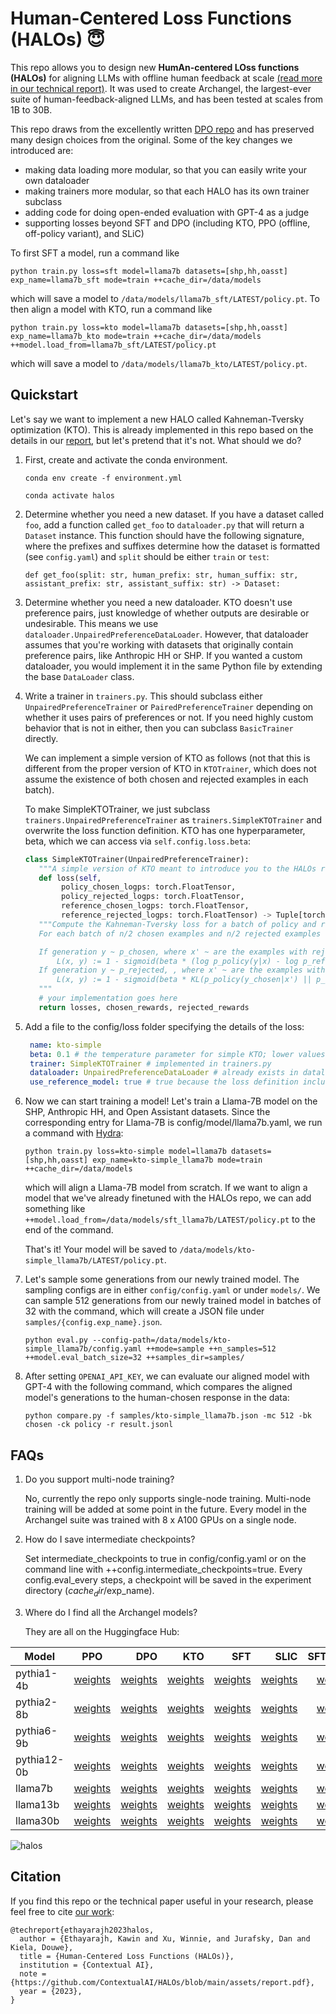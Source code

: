 
# **H**um**a**n-Centered **Lo**ss Functions (HALOs) :innocent:

This repo allows you to design new **HumAn-centered LOss functions (HALOs)** for aligning LLMs with offline human feedback at scale [(read more in our technical report)](assets/report.pdf).
It was used to create Archangel, the largest-ever suite of human-feedback-aligned LLMs, and has been tested at scales from 1B to 30B.

This repo draws from the excellently written [DPO repo](https://github.com/eric-mitchell/direct-preference-optimization) and has preserved many design choices from the original.
Some of the key changes we introduced are:
- making data loading more modular, so that you can easily write your own dataloader
- making trainers more modular, so that each HALO has its own trainer subclass
- adding code for doing open-ended evaluation with GPT-4 as a judge
- supporting losses beyond SFT and DPO (including KTO, PPO (offline, off-policy variant), and SLiC)

To first SFT a model, run a command like

```python train.py loss=sft model=llama7b datasets=[shp,hh,oasst] exp_name=llama7b_sft mode=train ++cache_dir=/data/models```

which will save a model to `/data/models/llama7b_sft/LATEST/policy.pt`. To then align a model with KTO, run a command like

```python train.py loss=kto model=llama7b datasets=[shp,hh,oasst] exp_name=llama7b_kto mode=train ++cache_dir=/data/models ++model.load_from=llama7b_sft/LATEST/policy.pt```

which will save a model to `/data/models/llama7b_kto/LATEST/policy.pt`.


## Quickstart

Let's say we want to implement a new HALO called Kahneman-Tversky optimization (KTO).
This is already implemented in this repo based on the details in our [report](assets/report.pdf), but let's pretend that it's not. 
What should we do?

1. First, create and activate the conda environment.

    `conda env create -f environment.yml`
   
    `conda activate halos`

2. Determine whether you need a new dataset. If you have a dataset called `foo`, add a function called `get_foo` to `dataloader.py` that will return a `Dataset` instance. This function should have the following signature, where the prefixes and suffixes determine how the dataset is formatted (see `config.yaml`) and `split` should be either `train` or `test`:

    ```def get_foo(split: str, human_prefix: str, human_suffix: str, assistant_prefix: str, assistant_suffix: str) -> Dataset:```

4. Determine whether you need a new dataloader. KTO doesn't use preference pairs, just knowledge of whether outputs are desirable or undesirable.
   This means we use `dataloader.UnpairedPreferenceDataLoader`. However, that dataloader assumes that you're working with datasets that originally contain preference pairs, like Anthropic HH or SHP.
   If you wanted a custom dataloader, you would implement it in the same Python file by extending the base `DataLoader` class.

5. Write a trainer in `trainers.py`. This should subclass either `UnpairedPreferenceTrainer` or `PairedPreferenceTrainer` depending on whether it uses pairs of preferences or not.
   If you need highly custom behavior that is not in either, then you can subclass `BasicTrainer` directly.

   We can implement a simple version of KTO as follows (not that this is different from the proper version of KTO in `KTOTrainer`, which does not assume the existence of both chosen and rejected examples in each batch).

   To make SimpleKTOTrainer, we just subclass `trainers.UnpairedPreferenceTrainer` as `trainers.SimpleKTOTrainer` and overwrite the loss function definition. KTO has one hyperparameter, beta, which we can access via `self.config.loss.beta`:

   ```python
   class SimpleKTOTrainer(UnpairedPreferenceTrainer):
      """A simple version of KTO meant to introduce you to the HALOs repo."""
      def loss(self,
           policy_chosen_logps: torch.FloatTensor,
           policy_rejected_logps: torch.FloatTensor,
           reference_chosen_logps: torch.FloatTensor,
           reference_rejected_logps: torch.FloatTensor) -> Tuple[torch.FloatTensor, torch.FloatTensor, torch.FloatTensor]:
      """Compute the Kahneman-Tversky loss for a batch of policy and reference model log probabilities. 
      For each batch of n/2 chosen examples and n/2 rejected examples (belonging to n different inputs), calculate the loss as follows.

      If generation y ~ p_chosen, where x' ~ are the examples with rejected generations, we have the 'chosen' loss:
          L(x, y) := 1 - sigmoid(beta * (log p_policy(y|x) - log p_reference(y|x) - KL(p_policy(y_rejected|x') || p_reference(y_rejected|x')))
      If generation y ~ p_rejected, , where x' ~ are the examples with chosen generations, we have the 'rejected' loss:
          L(x, y) := 1 - sigmoid(beta * KL(p_policy(y_chosen|x') || p_reference(y_chosen|x')) - [log p_policy(y|x) - log p_reference(y|x)])
      """
      # your implementation goes here
      return losses, chosen_rewards, rejected_rewards
   ```

7. Add a file to the config/loss folder specifying the details of the loss:

   ```yaml
    name: kto-simple
    beta: 0.1 # the temperature parameter for simple KTO; lower values mean we care less about the reference model
    trainer: SimpleKTOTrainer # implemented in trainers.py
    dataloader: UnpairedPreferenceDataLoader # already exists in dataloaders.py
    use_reference_model: true # true because the loss definition includes a reference model
    ```

8. Now we can start training a model! Let's train a Llama-7B model on the SHP, Anthropic HH, and Open Assistant datasets.
   Since the corresponding entry for Llama-7B is config/model/llama7b.yaml, we run a command with [Hydra](https://hydra.cc/docs/intro/):

   `python train.py loss=kto-simple model=llama7b datasets=[shp,hh,oasst] exp_name=kto-simple_llama7b mode=train ++cache_dir=/data/models`

   which will align a Llama-7B model from scratch. If we want to align a model that we've already finetuned with the HALOs repo,
   we can add something like `++model.load_from=/data/models/sft_llama7b/LATEST/policy.pt` to the end of the command.

   That's it! Your model will be saved to `/data/models/kto-simple_llama7b/LATEST/policy.pt`.


9. Let's sample some generations from our newly trained model. The sampling configs are in either `config/config.yaml` or under `models/`.
   We can sample 512 generations from our newly trained model in batches of 32 with the command, which will create a JSON file under `samples/{config.exp_name}.json`.

   `python eval.py --config-path=/data/models/kto-simple_llama7b/config.yaml ++mode=sample ++n_samples=512 ++model.eval_batch_size=32 ++samples_dir=samples/`

10. After setting `OPENAI_API_KEY`, we can evaluate our aligned model with GPT-4 with the following command, which compares the aligned model's generations to the human-chosen response in the data:

    `python compare.py -f samples/kto-simple_llama7b.json -mc 512 -bk chosen -ck policy -r result.jsonl `


## FAQs

1. Do you support multi-node training?

   No, currently the repo only supports single-node training. Multi-node training will be added at some point in the future.
   Every model in the Archangel suite was trained with 8 x A100 GPUs on a single node.

2. How do I save intermediate checkpoints?

   Set intermediate_checkpoints to true in config/config.yaml or on the command line with ++config.intermediate_checkpoints=true.
   Every config.eval_every steps, a checkpoint will be saved in the experiment directory ($cache_dir/$exp_name).

3. Where do I find all the Archangel models?

    They are all on the Huggingface Hub:

| Model | PPO | DPO | KTO | SFT | SLIC | SFT+PPO | SFT+DPO | SFT+KTO | CSFT | SFT+CSFT |
| ------------- |:-------------:|-------------:|-------------:|-------------:|-------------:|-------------:|-------------:|-------------:| -------------:|-------------:|
| pythia1-4b | [weights](https://huggingface.co/ContextualAI/archangel_ppo_pythia1-4b) | [weights](https://huggingface.co/ContextualAI/archangel_dpo_pythia1-4b) | [weights](https://huggingface.co/ContextualAI/archangel_kto_pythia1-4b) | [weights](https://huggingface.co/ContextualAI/archangel_sft_pythia1-4b) | [weights](https://huggingface.co/ContextualAI/archangel_slic_pythia1-4b) | [weights](https://huggingface.co/ContextualAI/archangel_sft-ppo_pythia1-4b) | [weights](https://huggingface.co/ContextualAI/archangel_sft-dpo_pythia1-4b) | [weights](https://huggingface.co/ContextualAI/archangel_sft-kto_pythia1-4b) | [weights](https://huggingface.co/ContextualAI/archangel_csft_pythia1-4b) | [weights](https://huggingface.co/ContextualAI/archangel_sft-csft_pythia1-4b) |  
| pythia2-8b | [weights](https://huggingface.co/ContextualAI/archangel_ppo_pythia2-8b) | [weights](https://huggingface.co/ContextualAI/archangel_dpo_pythia2-8b) | [weights](https://huggingface.co/ContextualAI/archangel_kto_pythia2-8b) | [weights](https://huggingface.co/ContextualAI/archangel_sft_pythia2-8b) | [weights](https://huggingface.co/ContextualAI/archangel_slic_pythia2-8b) | [weights](https://huggingface.co/ContextualAI/archangel_sft-ppo_pythia2-8b) | [weights](https://huggingface.co/ContextualAI/archangel_sft-dpo_pythia2-8b) | [weights](https://huggingface.co/ContextualAI/archangel_sft-kto_pythia2-8b) | [weights](https://huggingface.co/ContextualAI/archangel_csft_pythia2-8b) | [weights](https://huggingface.co/ContextualAI/archangel_sft-csft_pythia2-8b) |  
| pythia6-9b | [weights](https://huggingface.co/ContextualAI/archangel_ppo_pythia6-9b) | [weights](https://huggingface.co/ContextualAI/archangel_dpo_pythia6-9b) | [weights](https://huggingface.co/ContextualAI/archangel_kto_pythia6-9b) | [weights](https://huggingface.co/ContextualAI/archangel_sft_pythia6-9b) | [weights](https://huggingface.co/ContextualAI/archangel_slic_pythia6-9b) | [weights](https://huggingface.co/ContextualAI/archangel_sft-ppo_pythia6-9b) | [weights](https://huggingface.co/ContextualAI/archangel_sft-dpo_pythia6-9b) | [weights](https://huggingface.co/ContextualAI/archangel_sft-kto_pythia6-9b) | [weights](https://huggingface.co/ContextualAI/archangel_csft_pythia6-9b) | [weights](https://huggingface.co/ContextualAI/archangel_sft-csft_pythia6-9b) |  
| pythia12-0b | [weights](https://huggingface.co/ContextualAI/archangel_ppo_pythia12-0b) | [weights](https://huggingface.co/ContextualAI/archangel_dpo_pythia12-0b) | [weights](https://huggingface.co/ContextualAI/archangel_kto_pythia12-0b) | [weights](https://huggingface.co/ContextualAI/archangel_sft_pythia12-0b) | [weights](https://huggingface.co/ContextualAI/archangel_slic_pythia12-0b) | [weights](https://huggingface.co/ContextualAI/archangel_sft-ppo_pythia12-0b) | [weights](https://huggingface.co/ContextualAI/archangel_sft-dpo_pythia12-0b) | [weights](https://huggingface.co/ContextualAI/archangel_sft-kto_pythia12-0b) | [weights](https://huggingface.co/ContextualAI/archangel_csft_pythia12-0b) | [weights](https://huggingface.co/ContextualAI/archangel_sft-csft_pythia12-0b) |  
| llama7b | [weights](https://huggingface.co/ContextualAI/archangel_ppo_llama7b) | [weights](https://huggingface.co/ContextualAI/archangel_dpo_llama7b) | [weights](https://huggingface.co/ContextualAI/archangel_kto_llama7b) | [weights](https://huggingface.co/ContextualAI/archangel_sft_llama7b) | [weights](https://huggingface.co/ContextualAI/archangel_slic_llama7b) | [weights](https://huggingface.co/ContextualAI/archangel_sft-ppo_llama7b) | [weights](https://huggingface.co/ContextualAI/archangel_sft-dpo_llama7b) | [weights](https://huggingface.co/ContextualAI/archangel_sft-kto_llama7b) | [weights](https://huggingface.co/ContextualAI/archangel_csft_llama7b) | [weights](https://huggingface.co/ContextualAI/archangel_sft-csft_llama7b) |  
| llama13b | [weights](https://huggingface.co/ContextualAI/archangel_ppo_llama13b) | [weights](https://huggingface.co/ContextualAI/archangel_dpo_llama13b) | [weights](https://huggingface.co/ContextualAI/archangel_kto_llama13b) | [weights](https://huggingface.co/ContextualAI/archangel_sft_llama13b) | [weights](https://huggingface.co/ContextualAI/archangel_slic_llama13b) | [weights](https://huggingface.co/ContextualAI/archangel_sft-ppo_llama13b) | [weights](https://huggingface.co/ContextualAI/archangel_sft-dpo_llama13b) | [weights](https://huggingface.co/ContextualAI/archangel_sft-kto_llama13b) | [weights](https://huggingface.co/ContextualAI/archangel_csft_llama13b) | [weights](https://huggingface.co/ContextualAI/archangel_sft-csft_llama13b) |  
| llama30b | [weights](https://huggingface.co/ContextualAI/archangel_ppo_llama30b) | [weights](https://huggingface.co/ContextualAI/archangel_dpo_llama30b) | [weights](https://huggingface.co/ContextualAI/archangel_kto_llama30b) | [weights](https://huggingface.co/ContextualAI/archangel_sft_llama30b) | [weights](https://huggingface.co/ContextualAI/archangel_slic_llama30b) | [weights](https://huggingface.co/ContextualAI/archangel_sft-ppo_llama30b) | [weights](https://huggingface.co/ContextualAI/archangel_sft-dpo_llama30b) | [weights](https://huggingface.co/ContextualAI/archangel_sft-kto_llama30b) | [weights](https://huggingface.co/ContextualAI/archangel_csft_llama30b) | [weights](https://huggingface.co/ContextualAI/archangel_sft-csft_llama30b) |  

![halos](assets/thumbnail.jpg)

   
## Citation

If you find this repo or the technical paper useful in your research, please feel free to cite [our work](https://contextual.ai/better-cheaper-faster-llm-alignment-with-kto/):
```
@techreport{ethayarajh2023halos,
  author = {Ethayarajh, Kawin and Xu, Winnie, and Jurafsky, Dan and Kiela, Douwe},
  title = {Human-Centered Loss Functions (HALOs)},
  institution = {Contextual AI},
  note = {https://github.com/ContextualAI/HALOs/blob/main/assets/report.pdf},
  year = {2023},
}
```

